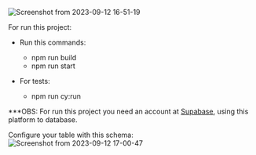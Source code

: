 ![Screenshot from 2023-09-12 16-51-19](https://github.com/eriklm42/todo-list/assets/52472485/f8a8f280-58e0-4b9b-8e4e-248d6d189e46)

For run this project:
- Run this commands: 
  - npm run build
  - npm run start 

- For tests:
  - npm run cy:run

***OBS: 
For run this project you need an account at [Supabase](https://supabase.com), using this platform to database.

Configure your table with this schema: 
![Screenshot from 2023-09-12 17-00-47](https://github.com/eriklm42/todo-list/assets/52472485/65d21f82-e14a-4bd2-a888-c812d49d3187)
